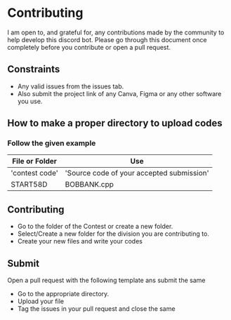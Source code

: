 # Contributing

I am open to, and grateful for, any contributions made by the community to help develop this discord bot. Please go through this document once completely before you contribute or open a pull request.

## Constraints

- Any valid issues from the issues tab.
- Also submit the project link of any Canva, Figma or any other software you use.

## How to make a proper directory to upload codes
### Follow the given example

| File or Folder | Use|
| --- | --- |
| 'contest code' | 'Source code of your accepted submission' |
| START58D | BOBBANK.cpp |

## Contributing

 - Go to the folder of the Contest or create a new folder.
 - Select/Create a new folder for the division you are contributing to.
 - Create your new files and write your codes
  
## Submit

Open a pull request with the following template ans submit the same
  
  - Go to the appropriate directory.
  - Upload your file
  - Tag the issues in your pull request and close the same
